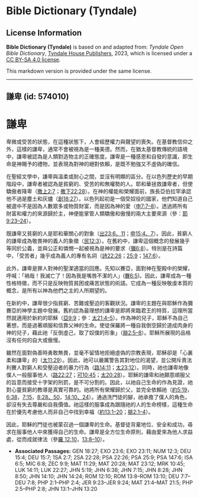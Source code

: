# Bible Dictionary (Tyndale)

## License Information

**Bible Dictionary (Tyndale)** is based on and adapted from: _Tyndale Open Bible Dictionary_, [Tyndale House Publishers](https://tyndaleopenresources.com/), 2023, which is licensed under a [CC BY-SA 4.0 license](https://creativecommons.org/licenses/by-sa/4.0/legalcode.en).

This markdown version is provided under the same license.



--------------------------------

## 謙卑 (id: 574010)

謙卑
==

卑微或受苦的狀態，在這種狀態下，人會經歷權力與聲望的喪失。在基督教信仰之外，這樣的謙卑，通常不會被視為是一種美德。然而，在猶太基督教傳統的語境中，謙卑被認為是人類對造物主的正確態度。謙卑是一種感恩和自發的意識，即生命是神賜予的禮物，並表現為對神的絕對依賴，是既不勉強又不虛偽的確信。

在聖經文學中，謙卑與溫柔或耐心之間，並沒有明顯的區分。在以色列歷史的早期階段中，謙卑者被認為是貧窮的、受苦的和無權勢的人。耶和華拯救謙卑者，但使驕傲者降卑（[撒上2:7](https://ref.ly/1Sam2:7)；[撒下22:28](https://ref.ly/2Sam22:28)）。在神的權能和榮耀面前，族長亞伯拉罕承認他不過是塵土和灰燼（[創18:27](https://ref.ly/Gen18:27)）。以色列起初是一個受奴役的國家，他們知道自己被選中不是因為人數眾多或物質財富，而是因為神的愛（[申7:7–8](https://ref.ly/Deut7:7-Deut7:8)）。透過將所有財富和權力的來源歸於主，神便能掌管人類驕傲和傲慢的兩大主要來源（參：[耶9:23–24](https://ref.ly/Jer9:23-Jer9:24)）。

既謙卑又貧窮的人是耶和華關心的對象（[出23:6、11](https://ref.ly/Exod23:6,Exod23:11)；[申15:4、7](https://ref.ly/Deut15:4,Deut15:7)）。因此，貧窮人的謙卑成為敬畏神的義人的象徵（[民12:3](https://ref.ly/Num12:3)）。在舊約中，謙卑這個概念的發展幾乎等同於公義，並與公正和憐憫一起被視為是神的要求（[彌6:8](https://ref.ly/Mic6:8)）。特別是在詩篇中，「受苦者」幾乎成為義人的專有名詞（[詩22:26](https://ref.ly/Ps22:26)；[25:9](https://ref.ly/Ps25:9)；[147:6](https://ref.ly/Ps147:6)）。

此外，謙卑是罪人對神的聖潔適當的回應。先知以賽亞，面對神在聖殿中的榮耀，呼喊：「禍哉！我滅亡了！因為我是嘴唇不潔的人」([賽6:5](https://ref.ly/Isa6:5))。因此，謙卑成為一種性格特徵，而不只是反映物質貧困或痛苦狀態的術語。它成為一種反映敬虔本質的概念，是所有以神為他們之主的人所期望的。

在新約中，謙卑很少指貧窮、苦難或壓迫的客觀狀況。謙卑的主題在與耶穌作為彌賽亞的神學主題中發展。舊約認為最理想的謙卑是即將來臨君王的特質，這理所當然就適用於新約的耶穌（[亞9:9](https://ref.ly/Zech9:9)；參：[太21:4–5](https://ref.ly/Matt21:4-Matt21:5)）。作為神的兒子，耶穌不為自己著想，而是過著順服和信靠父神的生命。使徒保羅將一種自我倒空歸於道成肉身的神的兒子，藉此祂「反倒虛己，取了奴僕的形象」（[腓2:5–8](https://ref.ly/Phil2:5-Phil2:8)）。耶穌所展現的品格沒有任何的自大或傲慢。

雖然在面對偽善時勇敢無畏，並毫不留情地拒絕虛偽的宗教表現，耶穌卻是「心裏柔和謙卑」的（[太11:29](https://ref.ly/Matt11:29)）。因此，祂可以嚴厲警告其對地位的渴望，並公開斥責法利賽人對窮人和受壓迫者的暴力行為（[路14:11](https://ref.ly/Luke14:11)；[太23:12](https://ref.ly/Matt23:12)）。同時，祂也謙卑地像僕人一般服事他人（[路22:27](https://ref.ly/Luke22:27)；[可10:45](https://ref.ly/Mark10:45)；[太20:28](https://ref.ly/Matt20:28)）。耶穌的謙卑和祂願意順服父的旨意而接受十字架的刑罰，是不可分割的。因此，以祂自己生命的作為見證，祂對心靈貧窮的教導是真實可靠的。祂將所有榮耀歸於父，並完全依賴祂（[約5:19](https://ref.ly/John5:19)，[6:38](https://ref.ly/John6:38)，[7:15](https://ref.ly/John7:15)，[8:28、50](https://ref.ly/John8:28,John8:50)，[14:10、24](https://ref.ly/John14:10,John14:24)）。通過洗門徒的腳，祂承擔了僕人的角色，卻沒有失去尊嚴和自我價值。祂這樣的服事成為跟隨祂的人的生命榜樣，這種生命在於優先考慮他人而非自己中找到幸福（[約13:1–20](https://ref.ly/John13:1-John13:20)；[腓2:1–4](https://ref.ly/Phil2:1-Phil2:4)）。

因此，耶穌的門徒也被蒙召過一個謙卑的生命。基督徒背棄地位、安全和成功，尋求在服事他人中來獲得自己的生命。謙卑是全方位生命原則，藉由愛來為他人求益處，從而成就律法（參[羅 12:10](https://ref.ly/Rom12:10)，[13:8–10](https://ref.ly/Rom13:8-Rom13:10)）。

* **Associated Passages:** GEN 18:27; EXO 23:6; EXO 23:11; NUM 12:3; DEU 15:4; DEU 15:7; 1SA 2:7; 2SA 22:28; PSA 22:26; PSA 25:9; PSA 147:6; ISA 6:5; MIC 6:8; ZEC 9:9; MAT 11:29; MAT 20:28; MAT 23:12; MRK 10:45; LUK 14:11; LUK 22:27; JHN 5:19; JHN 6:38; JHN 7:15; JHN 8:28; JHN 8:50; JHN 14:10; JHN 14:24; ROM 12:10; ROM 13:8–ROM 13:10; DEU 7:7–DEU 7:8; PHP 2:1–PHP 2:4; JER 9:23–JER 9:24; MAT 21:4–MAT 21:5; PHP 2:5–PHP 2:8; JHN 13:1–JHN 13:20

